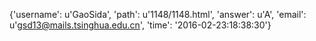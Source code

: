 {'username': u'GaoSida', 'path': u'1148/1148.html', 'answer': u'A', 'email': u'gsd13@mails.tsinghua.edu.cn', 'time': '2016-02-23:18:38:30'}